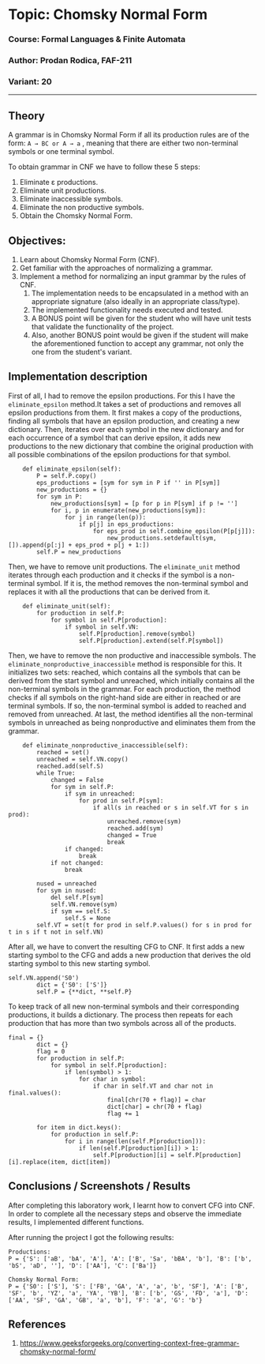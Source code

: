 # Topic: Chomsky Normal Form

### Course: Formal Languages & Finite Automata

### Author: Prodan Rodica, FAF-211

### Variant: 20

---

## Theory

A grammar is in Chomsky Normal Form if all its production rules are of the form:
`A → BC or A → a` ,
meaning that there are either two non-terminal symbols or one terminal symbol.

To obtain grammar in CNF we have to follow these 5 steps:
1. Eliminate ε productions.
2. Eliminate unit productions.
3. Eliminate inaccessible symbols.
4. Eliminate the non productive symbols.
5. Obtain the Chomsky Normal Form.

## Objectives:

1. Learn about Chomsky Normal Form (CNF).
2. Get familiar with the approaches of normalizing a grammar.
3. Implement a method for normalizing an input grammar by the rules of CNF.
   1. The implementation needs to be encapsulated in a method with an appropriate signature (also ideally in an appropriate class/type).
   2. The implemented functionality needs executed and tested.
   3. A BONUS point will be given for the student who will have unit tests that validate the functionality of the project.
   4. Also, another BONUS point would be given if the student will make the aforementioned function to accept any grammar, not only the one from the student's variant.

## Implementation description

First of all, I had to remove the epsilon productions. For this I have the `eliminate_epsilon` method.It takes a set of productions and removes all epsilon productions from them. It first makes a copy of the productions, finding all symbols that have an epsilon production, and creating a new dictionary. Then, iterates over each symbol in the new dictionary and for each occurrence of a symbol that can derive epsilon, it adds new productions to the new dictionary that combine the original production with all possible 
combinations of the epsilon productions for that symbol.
```
    def eliminate_epsilon(self):
        P = self.P.copy()
        eps_productions = [sym for sym in P if '' in P[sym]]
        new_productions = {}
        for sym in P:
            new_productions[sym] = [p for p in P[sym] if p != '']
            for i, p in enumerate(new_productions[sym]):
                for j in range(len(p)):
                    if p[j] in eps_productions:
                        for eps_prod in self.combine_epsilon(P[p[j]]):
                            new_productions.setdefault(sym, []).append(p[:j] + eps_prod + p[j + 1:])
        self.P = new_productions
```
Then, we have to remove unit productions. The `eliminate_unit` method iterates through each production and it checks if the symbol is a non-terminal symbol. If it is, the method removes the non-terminal symbol and replaces it with all the productions that can be derived from it.
```
    def eliminate_unit(self):
        for production in self.P:
            for symbol in self.P[production]:
                if symbol in self.VN:
                    self.P[production].remove(symbol)
                    self.P[production].extend(self.P[symbol])
```
Then, we have to remove the non productive and inaccessible symbols. The `eliminate_nonproductive_inaccessible` method is responsible for this.
It initializes two sets: reached, which contains all the symbols that can be derived from the start symbol and unreached, 
which initially contains all the non-terminal symbols in the grammar. For each production, the method checks if all symbols on the right-hand side are either in reached or are terminal symbols. 
If so, the non-terminal symbol is added to reached and removed from unreached. At last, the method identifies all the non-terminal symbols in unreached as being nonproductive and eliminates them from the grammar.
```
    def eliminate_nonproductive_inaccessible(self):
        reached = set()
        unreached = self.VN.copy()
        reached.add(self.S)
        while True:
            changed = False
            for sym in self.P:
                if sym in unreached:
                    for prod in self.P[sym]:
                        if all(s in reached or s in self.VT for s in prod):
                            unreached.remove(sym)
                            reached.add(sym)
                            changed = True
                            break
                if changed:
                    break
            if not changed:
                break

        nused = unreached
        for sym in nused:
            del self.P[sym]
            self.VN.remove(sym)
            if sym == self.S:
                self.S = None
        self.VT = set(t for prod in self.P.values() for s in prod for t in s if t not in self.VN)
```
After all, we have to convert the resulting CFG to CNF. It first adds a new starting symbol to the CFG and adds a new production that derives the old starting symbol to this new starting symbol.
```
self.VN.append('S0')
        dict = {'S0': ['S']}
        self.P = {**dict, **self.P}
```
To keep track of all new non-terminal symbols and their corresponding productions, it builds a dictionary. The process then repeats for each production that has more than two symbols across all of the products.
```
final = {}
        dict = {}
        flag = 0
        for production in self.P:
            for symbol in self.P[production]:
                if len(symbol) > 1:
                    for char in symbol:
                        if char in self.VT and char not in final.values():
                            final[chr(70 + flag)] = char
                            dict[char] = chr(70 + flag)
                            flag += 1

        for item in dict.keys():
            for production in self.P:
                for i in range(len(self.P[production])):
                    if len(self.P[production][i]) > 1:
                        self.P[production][i] = self.P[production][i].replace(item, dict[item])
```

## Conclusions / Screenshots / Results

After completing this laboratory work, I learnt how to convert CFG into CNF. In order to complete all the necessary steps and observe the immediate results, I implemented different functions.

After running the project I got the following results:
```
Productions:
P = {'S': ['aB', 'bA', 'A'], 'A': ['B', 'Sa', 'bBA', 'b'], 'B': ['b', 'bS', 'aD', ''], 'D': ['AA'], 'C': ['Ba']}

Chomsky Normal Form:
P = {'S0': ['S'], 'S': ['FB', 'GA', 'A', 'a', 'b', 'SF'], 'A': ['B', 'SF', 'b', 'YZ', 'a', 'YA', 'YB'], 'B': ['b', 'GS', 'FD', 'a'], 'D': ['AA', 'SF', 'GA', 'GB', 'a', 'b'], 'F': 'a', 'G': 'b'}
```

## References
1. https://www.geeksforgeeks.org/converting-context-free-grammar-chomsky-normal-form/
